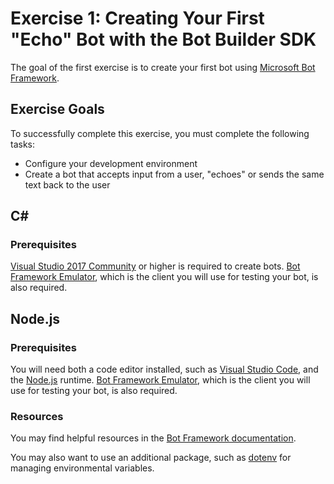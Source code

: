 # Exercise 1: Creating Your First "Echo" Bot with the Bot Builder SDK

The goal of the first exercise is to create your first bot using [Microsoft Bot Framework](https://dev.botframework.com).

## Exercise Goals

To successfully complete this exercise, you must complete the following tasks:

* Configure your development environment
* Create a bot that accepts input from a user, "echoes" or sends the same text back to the user

## C#

### Prerequisites

[Visual Studio 2017 Community](https://www.visualstudio.com/vs/) or higher is required to create bots. [Bot Framework Emulator](https://emulator.botframework.com/), which is the client you will use for testing your bot, is also required.

## Node.js

### Prerequisites

You will need both a code editor installed, such as [Visual Studio Code](https://code.visualstudio.com), and the [Node.js](https://nodejs.org/en/) runtime. [Bot Framework Emulator](https://emulator.botframework.com/), which is the client you will use for testing your bot, is also required.

### Resources

You may find helpful resources in the [Bot Framework documentation](https://docs.microsoft.com/en-us/bot-framework/).

You may also want to use an additional package, such as [dotenv](https://github.com/motdotla/dotenv) for managing environmental variables.